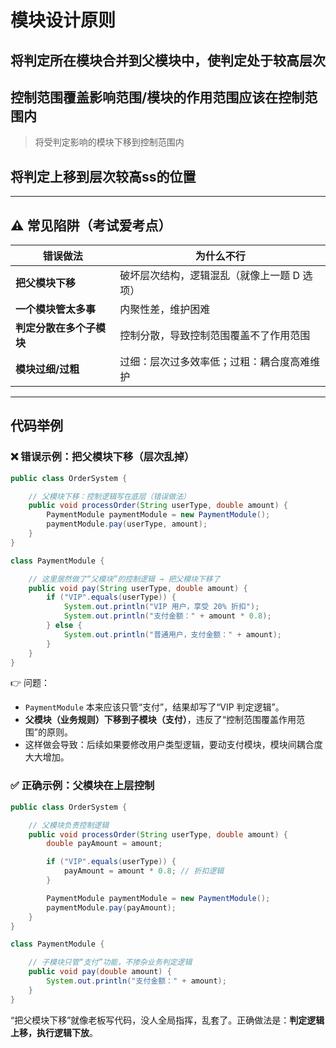 # 模块设计原则

## 将判定所在模块合并到父模块中，使判定处于较高层次

> 

## 控制范围覆盖影响范围/模块的作用范围应该在控制范围内

> 将受判定影响的模块下移到控制范围内

## 将判定上移到层次较高ss的位置

---

## ⚠️ 常见陷阱（考试爱考点）

| 错误做法                 | 为什么不行                                  |
| ------------------------ | ------------------------------------------- |
| **把父模块下移**         | 破坏层次结构，逻辑混乱（就像上一题 D 选项） |
| **一个模块管太多事**     | 内聚性差，维护困难                          |
| **判定分散在多个子模块** | 控制分散，导致控制范围覆盖不了作用范围      |
| **模块过细/过粗**        | 过细：层次过多效率低；过粗：耦合度高难维护  |

---

## 代码举例

### ❌ 错误示例：把父模块下移（层次乱掉）

```java
public class OrderSystem {

    // 父模块下移：控制逻辑写在底层（错误做法）
    public void processOrder(String userType, double amount) {
        PaymentModule paymentModule = new PaymentModule();
        paymentModule.pay(userType, amount);
    }
}

class PaymentModule {

    // 这里居然做了“父模块”的控制逻辑 → 把父模块下移了
    public void pay(String userType, double amount) {
        if ("VIP".equals(userType)) {
            System.out.println("VIP 用户，享受 20% 折扣");
            System.out.println("支付金额：" + amount * 0.8);
        } else {
            System.out.println("普通用户，支付金额：" + amount);
        }
    }
}
```

👉 问题：

- `PaymentModule` 本来应该只管“支付”，结果却写了“VIP 判定逻辑”。
- **父模块（业务规则）下移到子模块（支付）**，违反了“控制范围覆盖作用范围”的原则。
- 这样做会导致：后续如果要修改用户类型逻辑，要动支付模块，模块间耦合度大大增加。

### ✅ 正确示例：父模块在上层控制

```java
public class OrderSystem {

    // 父模块负责控制逻辑
    public void processOrder(String userType, double amount) {
        double payAmount = amount;

        if ("VIP".equals(userType)) {
            payAmount = amount * 0.8; // 折扣逻辑
        }

        PaymentModule paymentModule = new PaymentModule();
        paymentModule.pay(payAmount);
    }
}

class PaymentModule {

    // 子模块只管“支付”功能，不掺杂业务判定逻辑
    public void pay(double amount) {
        System.out.println("支付金额：" + amount);
    }
}
```

“把父模块下移”就像老板写代码，没人全局指挥，乱套了。正确做法是：**判定逻辑上移，执行逻辑下放**。

